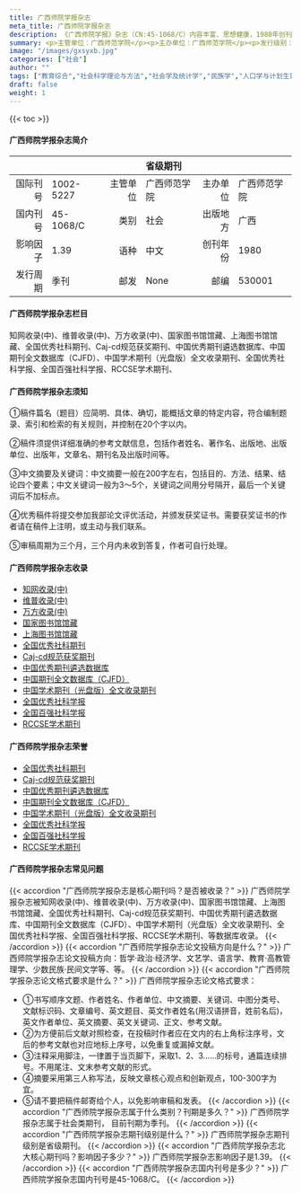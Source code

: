 ```yaml
---
title: 广西师院学报杂志
meta_title: 广西师院学报杂志
description: 《广西师院学报》杂志（CN:45-1068/C）内容丰富、思想健康，1980年创刊，目前以季刊形式发行，刊物对外积极扩大宣传，致力于提高杂志质量与影响。 《广西师院学报》现已更名为《南宁师范大学学报》
summary: <p>主管单位：广西师范学院</p><p>主办单位：广西师范学院</p><p>发行级别：省级期刊</p><p>发行周期：季刊</p>
image: "/images/gxsyxb.jpg"
categories: ["社会"]
author: ""
tags: ["教育综合","社会科学理论与方法","社会学及统计学","民族学","人口学与计划生育","人才学与劳动科学","教育理论与教育管理","学前教育","初等教育","中等教育","高等教育","职业教育","成人教育与特殊教育","体育",]
draft: false
weight: 1
---
```


{{< toc >}}

#### 广西师院学报杂志简介
|               |                               |               | 省级期刊        |               |                           |
| ------------: | :---------------------------- | ------------: | :---------------------------- | ------------: | :------------------------ |
| 国际刊号      | 1002-5227   | 主管单位      | 广西师范学院     | 主办单位      | 广西师范学院     |
| 国内刊号      | 45-1068/C        | 类别          | 社会       | 出版地方      | 广西           |
| 影响因子      | 1.39        | 语种          | 中文             | 创刊年份      | 1980    |
| 发行周期      | 季刊    | 邮发          | None              | 邮编          | 530001      |

#### 广西师院学报杂志栏目
<span>知网收录(中)</span>、<span>维普收录(中)</span>、<span>万方收录(中)</span>、<span>国家图书馆馆藏</span>、<span>上海图书馆馆藏</span>、<span>全国优秀社科期刊</span>、<span>Caj-cd规范获奖期刊</span>、<span>中国优秀期刊遴选数据库</span>、<span>中国期刊全文数据库（CJFD）</span>、<span>中国学术期刊（光盘版）全文收录期刊</span>、<span>全国优秀社科学报</span>、<span>全国百强社科学报</span>、<span>RCCSE学术期刊</span>、

#### 广西师院学报杂志须知
<p><p>
	①稿件篇名（题目）应简明、具体、确切，能概括文章的特定内容，符合编制题录、索引和检索的有关规则，并控制在20个字以内。
</p><p>
	②稿件须提供详细准确的参考文献信息，包括作者姓名、著作名、出版地、出版单位、出版年，文章名、期刊名及出版时间等。
</p><p>
	③中文摘要及关键词：中文摘要一般在200字左右，包括目的、方法、结果、结论四个要素；中文关键词一般为3～5个，关键词之间用分号隔开，最后一个关键词后不加标点。
</p><p>
	④优秀稿件将提交参加我部论文评优活动，并颁发获奖证书。需要获奖证书的作者请在稿件上注明，或主动与我们联系。
</p><p>
	⑤审稿周期为三个月，三个月内未收到答复，作者可自行处理。
</p></p>


#### 广西师院学报杂志收录
<ul>
    <li class="inline-block">
        <a class="bg-theme-light hover:bg-primary dark:bg-darkmode-theme-light dark:hover:bg-darkmode-primary dark:hover:text-dark m-1 block rounded px-3 py-1 hover:text-white" href="#广西师院学报杂志收录">
        知网收录(中)
        </a>
    </li>
    <li class="inline-block">
        <a class="bg-theme-light hover:bg-primary dark:bg-darkmode-theme-light dark:hover:bg-darkmode-primary dark:hover:text-dark m-1 block rounded px-3 py-1 hover:text-white" href="#广西师院学报杂志收录">
        维普收录(中)
        </a>
    </li>
    <li class="inline-block">
        <a class="bg-theme-light hover:bg-primary dark:bg-darkmode-theme-light dark:hover:bg-darkmode-primary dark:hover:text-dark m-1 block rounded px-3 py-1 hover:text-white" href="#广西师院学报杂志收录">
        万方收录(中)
        </a>
    </li>
    <li class="inline-block">
        <a class="bg-theme-light hover:bg-primary dark:bg-darkmode-theme-light dark:hover:bg-darkmode-primary dark:hover:text-dark m-1 block rounded px-3 py-1 hover:text-white" href="#广西师院学报杂志收录">
        国家图书馆馆藏
        </a>
    </li>
    <li class="inline-block">
        <a class="bg-theme-light hover:bg-primary dark:bg-darkmode-theme-light dark:hover:bg-darkmode-primary dark:hover:text-dark m-1 block rounded px-3 py-1 hover:text-white" href="#广西师院学报杂志收录">
        上海图书馆馆藏
        </a>
    </li>
    <li class="inline-block">
        <a class="bg-theme-light hover:bg-primary dark:bg-darkmode-theme-light dark:hover:bg-darkmode-primary dark:hover:text-dark m-1 block rounded px-3 py-1 hover:text-white" href="#广西师院学报杂志收录">
        全国优秀社科期刊
        </a>
    </li>
    <li class="inline-block">
        <a class="bg-theme-light hover:bg-primary dark:bg-darkmode-theme-light dark:hover:bg-darkmode-primary dark:hover:text-dark m-1 block rounded px-3 py-1 hover:text-white" href="#广西师院学报杂志收录">
        Caj-cd规范获奖期刊
        </a>
    </li>
    <li class="inline-block">
        <a class="bg-theme-light hover:bg-primary dark:bg-darkmode-theme-light dark:hover:bg-darkmode-primary dark:hover:text-dark m-1 block rounded px-3 py-1 hover:text-white" href="#广西师院学报杂志收录">
        中国优秀期刊遴选数据库
        </a>
    </li>
    <li class="inline-block">
        <a class="bg-theme-light hover:bg-primary dark:bg-darkmode-theme-light dark:hover:bg-darkmode-primary dark:hover:text-dark m-1 block rounded px-3 py-1 hover:text-white" href="#广西师院学报杂志收录">
        中国期刊全文数据库（CJFD）
        </a>
    </li>
    <li class="inline-block">
        <a class="bg-theme-light hover:bg-primary dark:bg-darkmode-theme-light dark:hover:bg-darkmode-primary dark:hover:text-dark m-1 block rounded px-3 py-1 hover:text-white" href="#广西师院学报杂志收录">
        中国学术期刊（光盘版）全文收录期刊
        </a>
    </li>
    <li class="inline-block">
        <a class="bg-theme-light hover:bg-primary dark:bg-darkmode-theme-light dark:hover:bg-darkmode-primary dark:hover:text-dark m-1 block rounded px-3 py-1 hover:text-white" href="#广西师院学报杂志收录">
        全国优秀社科学报
        </a>
    </li>
    <li class="inline-block">
        <a class="bg-theme-light hover:bg-primary dark:bg-darkmode-theme-light dark:hover:bg-darkmode-primary dark:hover:text-dark m-1 block rounded px-3 py-1 hover:text-white" href="#广西师院学报杂志收录">
        全国百强社科学报
        </a>
    </li>
    <li class="inline-block">
        <a class="bg-theme-light hover:bg-primary dark:bg-darkmode-theme-light dark:hover:bg-darkmode-primary dark:hover:text-dark m-1 block rounded px-3 py-1 hover:text-white" href="#广西师院学报杂志收录">
        RCCSE学术期刊
        </a>
    </li>
</ul>



#### 广西师院学报杂志荣誉
<ul>
    <li class="inline-block">
        <a class="bg-theme-light hover:bg-primary dark:bg-darkmode-theme-light dark:hover:bg-darkmode-primary dark:hover:text-dark m-1 block rounded px-3 py-1 hover:text-white" href="#广西师院学报杂志荣誉">
        全国优秀社科期刊
        </a>
    </li>
    <li class="inline-block">
        <a class="bg-theme-light hover:bg-primary dark:bg-darkmode-theme-light dark:hover:bg-darkmode-primary dark:hover:text-dark m-1 block rounded px-3 py-1 hover:text-white" href="#广西师院学报杂志荣誉">
        Caj-cd规范获奖期刊
        </a>
    </li>
    <li class="inline-block">
        <a class="bg-theme-light hover:bg-primary dark:bg-darkmode-theme-light dark:hover:bg-darkmode-primary dark:hover:text-dark m-1 block rounded px-3 py-1 hover:text-white" href="#广西师院学报杂志荣誉">
        中国优秀期刊遴选数据库
        </a>
    </li>
    <li class="inline-block">
        <a class="bg-theme-light hover:bg-primary dark:bg-darkmode-theme-light dark:hover:bg-darkmode-primary dark:hover:text-dark m-1 block rounded px-3 py-1 hover:text-white" href="#广西师院学报杂志荣誉">
        中国期刊全文数据库（CJFD）
        </a>
    </li>
    <li class="inline-block">
        <a class="bg-theme-light hover:bg-primary dark:bg-darkmode-theme-light dark:hover:bg-darkmode-primary dark:hover:text-dark m-1 block rounded px-3 py-1 hover:text-white" href="#广西师院学报杂志荣誉">
        中国学术期刊（光盘版）全文收录期刊
        </a>
    </li>
    <li class="inline-block">
        <a class="bg-theme-light hover:bg-primary dark:bg-darkmode-theme-light dark:hover:bg-darkmode-primary dark:hover:text-dark m-1 block rounded px-3 py-1 hover:text-white" href="#广西师院学报杂志荣誉">
        全国优秀社科学报
        </a>
    </li>
    <li class="inline-block">
        <a class="bg-theme-light hover:bg-primary dark:bg-darkmode-theme-light dark:hover:bg-darkmode-primary dark:hover:text-dark m-1 block rounded px-3 py-1 hover:text-white" href="#广西师院学报杂志荣誉">
        全国百强社科学报
        </a>
    </li>
    <li class="inline-block">
        <a class="bg-theme-light hover:bg-primary dark:bg-darkmode-theme-light dark:hover:bg-darkmode-primary dark:hover:text-dark m-1 block rounded px-3 py-1 hover:text-white" href="#广西师院学报杂志荣誉">
        RCCSE学术期刊
        </a>
    </li>
</ul>












#### 广西师院学报杂志常见问题
{{< accordion "广西师院学报杂志是核心期刊吗？是否被收录？" >}}
广西师院学报杂志被知网收录(中)、维普收录(中)、万方收录(中)、国家图书馆馆藏、上海图书馆馆藏、全国优秀社科期刊、Caj-cd规范获奖期刊、中国优秀期刊遴选数据库、中国期刊全文数据库（CJFD）、中国学术期刊（光盘版）全文收录期刊、全国优秀社科学报、全国百强社科学报、RCCSE学术期刊、等数据库收录。
{{< /accordion >}}
{{< accordion "广西师院学报杂志论文投稿方向是什么？" >}}
广西师院学报杂志论文投稿方向：哲学·政治·经济学、文艺学、语言学、教育·高教管理学、少数民族·民间文学等、等。
{{< /accordion >}}
{{< accordion "广西师院学报杂志论文格式要求是什么？" >}}
广西师院学报杂志论文格式要求：
- ①书写顺序文题、作者姓名、作者单位、中文摘要、关键词、中图分类号、文献标识码、文章编号、英文题目、英文作者姓名(用汉语拼音，姓前名后)，英文作者单位、英文摘要、英文关键词、正文、参考文献。
- ②为方便前后文献对照检查，在投稿时作者应在文内的右上角标注序号，文后的参考文献也对应地标上序号，以免重复或漏掉文献。
- ③注释采用脚注，一律置于当页脚下，采取1、2、3……的标号，通篇连续排号。不用尾注、文末参考文献的形式。
- ④摘要采用第三人称写法，反映文章核心观点和创新观点，100-300字为宜。
- ⑤请不要把稿件邮寄给个人，以免影响审稿和发表。
{{< /accordion >}}
{{< accordion "广西师院学报杂志属于什么类别？刊期是多久？" >}}
广西师院学报杂志属于社会类期刊， 目前刊期为季刊。
{{< /accordion >}}
{{< accordion "广西师院学报杂志期刊级别是什么？" >}}
广西师院学报杂志期刊级别是省级期刊。
{{< /accordion >}}
{{< accordion "广西师院学报杂志北大核心期刊吗？影响因子多少？" >}}
广西师院学报杂志影响因子是1.39。
{{< /accordion >}}
{{< accordion "广西师院学报杂志国内刊号是多少？" >}}
广西师院学报杂志国内刊号是45-1068/C。
{{< /accordion >}}